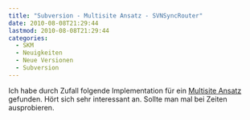 ```yaml
---
title: "Subversion - Multisite Ansatz - SVNSyncRouter"
date: 2010-08-08T21:29:44
lastmod: 2010-08-08T21:29:44
categories:
  - SKM
  - Neuigkeiten
  - Neue Versionen
  - Subversion
---
```

Ich habe durch Zufall folgende Implementation für ein <a href="http://www.infosys.tuwien.ac.at/m2projects/at.ac.tuwien.infosys.svnsync/svnsync/index.html">Multisite Ansatz</a> gefunden. Hört sich sehr interessant an. Sollte man mal bei Zeiten ausprobieren.
